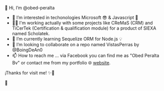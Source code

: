 👋 Hi, I’m @obed-peralta

- 👀 I’m interested in techonologies Microsoft 😎 & Javascript 💖
- 👨‍🏭 I'm working actually with some projects like CReMaS (CRM) and TiCerTek (Certification & qualification module) for a product of SIEXA named Scholatek.
- 🌱 I’m currently learning Sequelize ORM for Node.js 💡
- 💞️ I’m looking to collaborate on a repo named VistasPerras by @BoingDeAn0
- 📫 How to reach me ... via Facebook you can find me as "Obed Peralta Bv" or contact me from my portfolio 🌐 [website](https://obejashaundevportfolio.000webhostapp.com/).

¡Thanks for visit me! ✨🥳

👋
